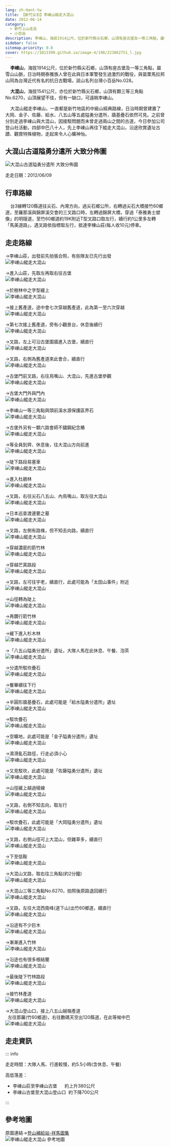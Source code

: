 ```yaml
---
lang: zh-Hant-tw
title: 【新竹尖石】李崠山縱走大混山
date: 2012-06-14
category: 
  - 新竹上山走走
  - 小百岳
description: 李崠山，海拔1914公尺，位於新竹縣尖石鄉，山頂有座古堡及一等三角點，屬雪山山脈，日治時期泰雅族人曾在此與日本軍警發生過激烈的戰役，與苗栗馬拉邦山同為台灣近代有名的抗日古戰場，該山名列台灣小百岳No.028。 大混山，海拔1541公尺，亦位於新竹縣尖石鄉，山頂有顆三等三角點No.6270，山頂展望不佳，但有一缺口，可遠眺李崠山。 大混山縱走李崠山，一直都是新竹地區的中級山經典路線，日治時期曾建置了大岡、金子、佐藤、給水、八五山等五處隘勇分遣所，牆基疊石依然可見。
sidebar: false
sitemap.priority: 0.8
cover: https://1013399.github.io/image-4/198/223862751_l.jpg
---
```


    **李崠山**，海拔1914公尺，位於新竹縣尖石鄉，山頂有座古堡及一等三角點，屬雪山山脈，日治時期泰雅族人曾在此與日本軍警發生過激烈的戰役，與苗栗馬拉邦山同為台灣近代有名的抗日古戰場，該山名列台灣小百岳No.028。  

    **大混山**，海拔1541公尺，亦位於新竹縣尖石鄉，山頂有顆三等三角點No.6270，山頂展望不佳，但有一缺口，可遠眺李崠山。  

<!-- more -->

    大混山縱走李崠山，一直都是新竹地區的中級山經典路線，日治時期曾建置了大岡、金子、佐藤、給水、八五山等五處隘勇分遣所，牆基疊石依然可見。之前曾分別走過李崠山與大混山，因接駁問題而未曾走過兩山之間的古道，今日參加公司登山社活動，四部中巴八十人，先上李崠山再往下縱走大混山，沿途欣賞遺址古蹟、觀賞特殊植物，走起來令人心曠神怡。  

## 大混山古道隘勇分遣所 大致分佈圖
![大混山古道隘勇分遣所 大致分佈圖](https://1013399.github.io/image-4/198/224218740_l.jpg)

走走日期：2012/06/09

## 行車路線
    台3線轉120縣道往尖石、內灣方向，過尖石鄉公所，右轉過尖石大橋接竹60鄉道，至羅那溪與錦屏溪交會的三叉路口時，左轉過錦屏大橋，穿過「泰雅勇士塑像」的明隧道，至竹60鄉道約19K附近T型叉路口取左行，續行約1公里多左轉「馬美道路」，遇叉路依指標取左行，抵達李棟山莊(每人收10元)停車。

## 走走路線
→李崠山莊，出發前先拍張合照，有些隊友已先行出發  
![李崠山縱走大混山](https://1013399.github.io/image-4/198/224219431_l.jpg)

→進入山莊，先取左再取右往古堡  
![李崠山縱走大混山](https://1013399.github.io/image-4/198/223862573_l.jpg)

→於樹林中之字型緩上  
![李崠山縱走大混山](https://1013399.github.io/image-4/198/223862574_l.jpg)

→接上舊產道，途中會七次穿越舊產道，此為第一至六次穿越  
![李崠山縱走大混山](https://1013399.github.io/image-4/198/223862578_l.jpg)

→第七次接上舊產道，旁有小觀景台，休息後續行  
![李崠山縱走大混山](https://1013399.github.io/image-4/198/223862581_l.jpg)

→叉路，左上可沿古堡圍牆進入古堡，續直行  
![李崠山縱走大混山](https://1013399.github.io/image-4/198/223862585_l.jpg)

→叉路，右側為舊產道來此會合，續直行  
![李崠山縱走大混山](https://1013399.github.io/image-4/198/223862588_l.jpg)

→古堡門前叉路，右往鳥嘴山、大混山，先進古堡參觀  
![李崠山縱走大混山](https://1013399.github.io/image-4/198/223862591_l.jpg)

→古堡大門外與門內  
![李崠山縱走大混山](https://1013399.github.io/image-4/198/223862592_l.jpg)

→李崠山一等三角點與頭前溪水源保護區界石  
![李崠山縱走大混山](https://1013399.github.io/image-4/198/223862594_l.jpg)

→古堡外另有一顆六路會師不鏽鋼紀念樁  
![李崠山縱走大混山](https://1013399.github.io/image-4/198/223862597_l.jpg)

→等全員到齊、休息後，往大混山方向前進  
![李崠山縱走大混山](https://1013399.github.io/image-4/198/223862600_l.jpg)

→陡下路段易塞車  
![李崠山縱走大混山](https://1013399.github.io/image-4/198/223862610_l.jpg)

→進入杜鵑林  
![李崠山縱走大混山](https://1013399.github.io/image-4/198/223862611_l.jpg)

→叉路，右往尖石八五山、內鳥嘴山，取左往大混山  
![李崠山縱走大混山](https://1013399.github.io/image-4/198/223862612_l.jpg)

→日本巡查渡邊要之墓  
![李崠山縱走大混山](https://1013399.github.io/image-4/198/223862619_l.jpg)

→叉路，左側有路條，但不知去向路，續直行  
![李崠山縱走大混山](https://1013399.github.io/image-4/198/223862622_l.jpg)

→穿越濃密的箭竹林  
![李崠山縱走大混山](https://1013399.github.io/image-4/198/223862625_l.jpg)

→穿越芒萁路段  
![李崠山縱走大混山](https://1013399.github.io/image-4/198/223862631_l.jpg)

→叉路，左可往宇老，續直行，此處可能為「太田山事件」附近  
![李崠山縱走大混山](https://1013399.github.io/image-4/198/223862636_l.jpg)

→山徑轉為陡上  
![李崠山縱走大混山](https://1013399.github.io/image-4/198/223862641_l.jpg)

→再鑽行箭竹林  
![李崠山縱走大混山](https://1013399.github.io/image-4/198/223862647_l.jpg)

→緩下進入杉木林  
![李崠山縱走大混山](https://1013399.github.io/image-4/198/223862653_l.jpg)

→「八五山隘勇分遣所」遺址，大隊人馬在此休息、午餐、泡茶  
![李崠山縱走大混山](https://1013399.github.io/image-4/198/223862654_l.jpg)

→分遣所駁坎疊石  
![李崠山縱走大混山](https://1013399.github.io/image-4/198/223862656_l.jpg)

→餐畢續往下行  
![李崠山縱走大混山](https://1013399.github.io/image-4/198/223862660_l.jpg)

→半圓形牆基疊石，此處可能是「給水隘勇分遣所」遺址  
![李崠山縱走大混山](https://1013399.github.io/image-4/198/223862661_l.jpg)

→駁坎疊石  
![李崠山縱走大混山](https://1013399.github.io/image-4/198/223862671_l.jpg)

→空曠地，此處可能是「金子隘勇分遣所」遺址  
![李崠山縱走大混山](https://1013399.github.io/image-4/198/223862673_l.jpg)

→濕滑亂石路徑，行走必須小心  
![李崠山縱走大混山](https://1013399.github.io/image-4/198/223862678_l.jpg)

→又見駁坎，此處可能是「佐藤隘勇分遣所」遺址  
![李崠山縱走大混山](https://1013399.github.io/image-4/198/223862680_l.jpg)

→山徑緩上越過稜線  
![李崠山縱走大混山](https://1013399.github.io/image-4/198/223862686_l.jpg)

→叉路，右側不知去向，取左行  
![李崠山縱走大混山](https://1013399.github.io/image-4/198/223862697_l.jpg)

→駁坎疊石，此處可能是「大岡隘勇分遣所」遺址  
![李崠山縱走大混山](https://1013399.github.io/image-4/198/223862701_l.jpg)

→叉路，右側山徑可上大混山，但雜草多，續直行  
![李崠山縱走大混山](https://1013399.github.io/image-4/198/223862705_l.jpg)

→下至低鞍  
![李崠山縱走大混山](https://1013399.github.io/image-4/198/223862708_l.jpg)

→大混山叉路，取右往三角點(約2分鐘)  
![李崠山縱走大混山](https://1013399.github.io/image-4/198/223862711_l.jpg)

→大混山三等三角點No.6270，拍照後原路退回續行  
![李崠山縱走大混山](https://1013399.github.io/image-4/198/223862716_l.jpg)

→叉路，左往大混西南峰(道下山)出竹60鄉道，續直行  
![李崠山縱走大混山](https://1013399.github.io/image-4/198/223862719_l.jpg)

→沿途有不少巨木  
![李崠山縱走大混山](https://1013399.github.io/image-4/198/223862724_l.jpg)

→漸漸進入竹林  
![李崠山縱走大混山](https://1013399.github.io/image-4/198/223862728_l.jpg)

→沿途也有很多根結蘭  
![李崠山縱走大混山](https://1013399.github.io/image-4/198/223862741_l.jpg)

→最後陡下竹林路段  
![李崠山縱走大混山](https://1013399.github.io/image-4/198/223862747_l.jpg)

→接竹林產道  
![李崠山縱走大混山](https://1013399.github.io/image-4/198/223862751_l.jpg)

→大混山登山口，接上八五山越嶺產道  
  左往那羅(竹60鄉道)，右往數碼天空出120縣道，在此等候中巴  
![李崠山縱走大混山](https://1013399.github.io/image-4/198/223862752_l.jpg)

## 走走資訊

::: info

走走時間：大隊人馬、行進較慢，約5.5小時(含休息、午餐)

高低落差：
- 李崠山莊至李崠山古堡      約上升380公尺  
- 李崠山古堡至大混山登山口  約下降700公尺

:::

## 參考地圖
原圖連結→[登山補給站-祥馬圖集](http://www.keepon.com.tw/UploadFile/FileData/4683/30/%7B5D404C31-225F-4EE2-BCD3-C2C5695B7FCC%7D.GIF)  
![李崠山縱走大混山 參考地圖](https://1013399.github.io/image-4/198/223887178_l.jpg)